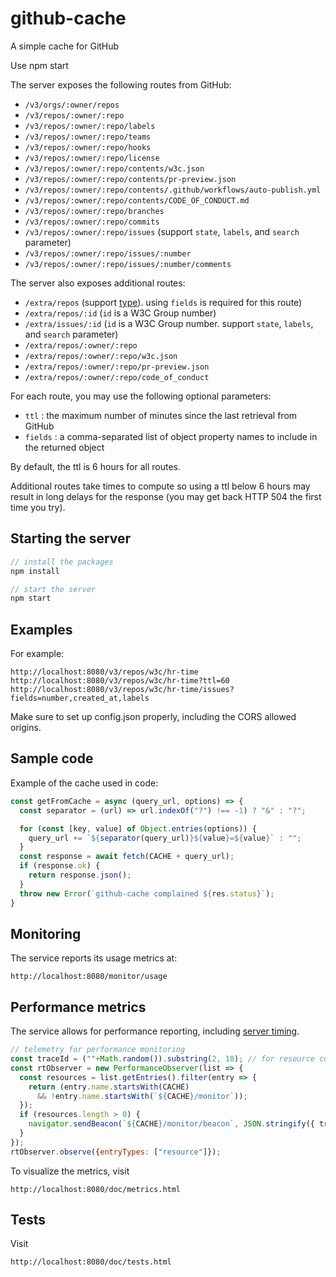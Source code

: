 # github-cache

A simple cache for GitHub

Use npm start

The server exposes the following routes from GitHub:

- `/v3/orgs/:owner/repos`
- `/v3/repos/:owner/:repo`
- `/v3/repos/:owner/:repo/labels`
- `/v3/repos/:owner/:repo/teams`
- `/v3/repos/:owner/:repo/hooks`
- `/v3/repos/:owner/:repo/license`
- `/v3/repos/:owner/:repo/contents/w3c.json`
- `/v3/repos/:owner/:repo/contents/pr-preview.json`
- `/v3/repos/:owner/:repo/contents/.github/workflows/auto-publish.yml`
- `/v3/repos/:owner/:repo/contents/CODE_OF_CONDUCT.md`
- `/v3/repos/:owner/:repo/branches`
- `/v3/repos/:owner/:repo/commits`
- `/v3/repos/:owner/:repo/issues` (support `state`, `labels`, and `search` parameter)
- `/v3/repos/:owner/:repo/issues/:number`
- `/v3/repos/:owner/:repo/issues/:number/comments`

The server also exposes additional routes:

- `/extra/repos` (support [type](https://w3c.github.io/w3c.json.html#repo-type)). using `fields` is required for this route)
- `/extra/repos/:id` (`id` is a W3C Group number)
- `/extra/issues/:id` (`id` is a W3C Group number. support `state`, `labels`, and `search` parameter)
- `/extra/repos/:owner/:repo`
- `/extra/repos/:owner/:repo/w3c.json`
- `/extra/repos/:owner/:repo/pr-preview.json`
- `/extra/repos/:owner/:repo/code_of_conduct`

For each route, you may use the following optional parameters:

- `ttl` : the maximum number of minutes since the last retrieval from GitHub
- `fields` : a comma-separated list of object property names to include in the returned object

By default, the ttl is 6 hours for all routes.

Additional routes take times to compute so using a ttl below 6 hours may result in long delays for the response (you may get back HTTP 504 the first time you try).

## Starting the server

```js
// install the packages
npm install

// start the server
npm start
```

## Examples

For example:

    http://localhost:8080/v3/repos/w3c/hr-time
    http://localhost:8080/v3/repos/w3c/hr-time?ttl=60
    http://localhost:8080/v3/repos/w3c/hr-time/issues?fields=number,created_at,labels

Make sure to set up config.json properly, including the CORS allowed origins.

## Sample code

Example of the cache used in code:

```js
const getFromCache = async (query_url, options) => {
  const separator = (url) => url.indexOf("?") !== -1) ? "&" : "?";

  for (const [key, value] of Object.entries(options)) {
    query_url += `${separator(query_url)}${value}=${value}` : "";
  }
  const response = await fetch(CACHE + query_url);
  if (response.ok) {
    return response.json();
  }
  throw new Error(`github-cache complained ${res.status}`);
}
```

## Monitoring

The service reports its usage metrics at:

    http://localhost:8080/monitor/usage

## Performance metrics

The service allows for performance reporting, including [server timing](https://w3c.github.io/server-timing/).

```js
// telemetry for performance monitoring
const traceId = (""+Math.random()).substring(2, 18); // for resource correlation
const rtObserver = new PerformanceObserver(list => {
  const resources = list.getEntries().filter(entry => {
    return (entry.name.startsWith(CACHE)
      && !entry.name.startsWith(`${CACHE}/monitor`));
  });
  if (resources.length > 0) {
    navigator.sendBeacon(`${CACHE}/monitor/beacon`, JSON.stringify({ traceId, resources }));
  }
});
rtObserver.observe({entryTypes: ["resource"]});
```

To visualize the metrics, visit

    http://localhost:8080/doc/metrics.html

## Tests

Visit

    http://localhost:8080/doc/tests.html

